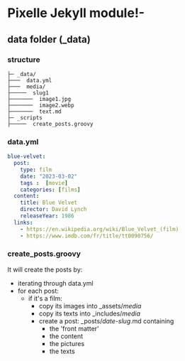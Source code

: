 # Pixelle Jekyll module!-

## data folder (_data)

### structure
```shell
├─ _data/
├───  data.yml
├───  media/
├─────  slug1
├───────  image1.jpg
├───────  image2.webp
├───────  text.md
├─ _scripts
├─────  create_posts.groovy
```

### data.yml
```yml
blue-velvet:  
  post:
    type: film
    date: "2023-03-02"
    tags :  [movie]
    categories: [films]
  content:
    title: Blue Velvet
    director: David Lynch
    releaseYear: 1986
  links: 
    - https://en.wikipedia.org/wiki/Blue_Velvet_(film)
    - https://www.imdb.com/fr/title/tt0090756/
  ```

### create_posts.groovy

It will create the posts by:

- iterating through data.yml
- for each post: 
  - if it's a film:
    - copy its images into _assets/_media_
    - copy its texts into  _includes/_media_
    - create a post: _posts/_date_-_slug_.md containing
      - the 'front matter'
      - the content
      - the pictures
      - the texts
